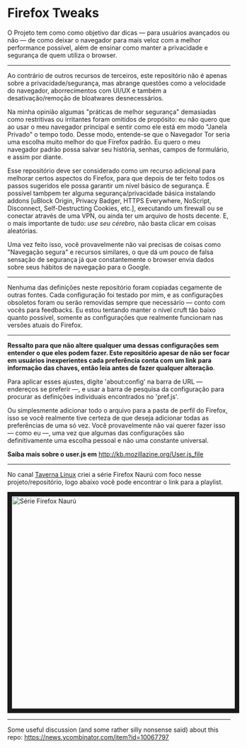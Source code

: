 # Firefox Tweaks
O Projeto tem como como objetivo dar dicas — para usuários avançados ou não — de como deixar o navegador para mais veloz com a melhor performance possível, além de ensinar como manter a privacidade e segurança de quem utiliza o browser.

---

Ao contrário de outros recursos de terceiros, este repositório não é apenas sobre a privacidade/segurança, mas abrange questões como a velocidade do navegador, aborrecimentos com UI/UX e também a desativação/remoção de bloatwares desnecessários.

Na minha opinião algumas "práticas de melhor segurança" demasiadas como restritivas ou irritantes foram omitidos de propósito: eu não quero que ao usar o meu navegador principal e sentir como ele está em modo "Janela Privado" o tempo todo. Desse modo, entende-se que o Navegador Tor seria uma escolha muito melhor do que Firefox padrão. Eu quero o meu navegador padrão possa salvar seu história, senhas, campos de formulário, e assim por diante.

Esse repositório deve ser considerado como um recurso adicional para melhorar certos aspectos do Firefox, para que depois de ter feito todos os passos sugeridos ele possa garantir um nível básico de segurança. É possível tambpem ter alguma segurança/privacidade básica instalando addons [uBlock Origin, Privacy Badger, HTTPS Everywhere, NoScript, Disconnect, Self-Destructing Cookies, etc.], executando um firewall ou se conectar através de uma VPN, ou ainda ter um arquivo de hosts decente. E, o mais importante de tudo: *use seu cérebro*, não basta clicar em coisas aleatórias.

Uma vez feito isso, você provavelmente não vai precisas de coisas como "Navegação segura" e recursos similares, o que dá um pouco de falsa sensação de segurança já que constantemente o browser envia dados sobre seus hábitos de navegação para o Google.

---

Nenhuma das definições neste repositório foram copiadas cegamente de outras fontes. Cada configuração foi testado por mim, e as configurações obsoletos foram ou serão removidas sempre que necessário — conto com vocês para feedbacks. Eu estou tentando manter o nível cruft tão baixo quanto possível, somente as configurações que realmente funcionam nas versões atuais do Firefox.

---

**Ressalto para que não altere qualquer uma dessas configurações sem entender o que eles podem fazer. Este repositório apesar de não ser focar em usuários inexperientes cada preferência conta com um link para informação das chaves, então leia antes de fazer qualquer alteração**.

Para aplicar esses ajustes, digite 'about:config' na barra de URL — endereços se preferir —, e usar a barra de pesquisa da configuração para procurar as definições individuais encontrados no 'pref.js'.

Ou simplesmente adicionar todo o arquivo para a pasta de perfil do Firefox, isso se você realmente tive certeza de que deseja adicionar todas as preferências de uma só vez. Você provavelmente não vai querer fazer isso — como eu —, uma vez que algumas das configurações são definitivamente uma escolha pessoal e não uma constante universal.

**Saiba mais sobre o user.js em** http://kb.mozillazine.org/User.js_file

---

No canal [Taverna Linux](https://www.youtube.com/c/TavernaLinuxBR?sub_confirmation=1) criei a série Firefox Naurú com foco nesse projeto/repositório, logo abaixo você pode encontrar o link para a playlist.

<a href="https://www.youtube.com/watch?v=nz93dNcp8BQ&amp;list=PLqiGlrqUyC1y3Fog9JGzgHrYRNZkgjaTD" target="_blank"><img src="https://i.ytimg.com/vi/nz93dNcp8BQ/maxresdefault.jpg" 
alt="Série Firefox Naurú" width="853" height="480" border="10" /></a>

---

Some useful discussion (and some rather silly nonsense said) about this repo: https://news.ycombinator.com/item?id=10067797
